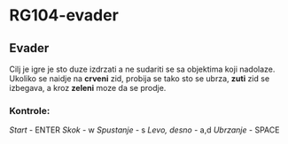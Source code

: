 # RG104-evader
## Evader
Cilj je igre je sto duze izdrzati a ne sudariti se sa objektima koji nadolaze. Ukoliko se naidje na **crveni** zid, probija se tako sto se ubrza, **zuti** zid se izbegava, a kroz **zeleni** moze da se prodje.

### Kontrole:
*Start* - ENTER
*Skok* - w
*Spustanje* - s
*Levo, desno* - a,d
*Ubrzanje* - SPACE
